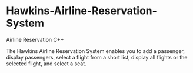 # Hawkins-Airline-Reservation-System
Airline Reservation C++

The Hawkins Airline Reservation System enables you to add a passenger, display passengers, 
select a flight from a short list, display all flights or the selected flight, and select a seat.
